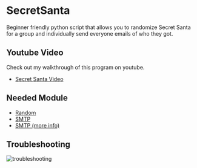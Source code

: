 # SecretSanta
Beginner friendly python script that allows you to randomize Secret Santa for a group and individually send everyone emails of who they got.

## Youtube Video
Check out my walkthrough of this program on youtube.
* [Secret Santa Video](https://youtu.be/_hrCVx2cuPg)

## Needed Module
* [Random](https://docs.python.org/3/library/random.html)
* [SMTP](https://docs.python.org/3/library/smtplib.html#)
* [SMTP (more info)](https://www.geeksforgeeks.org/send-mail-gmail-account-using-python/)

## Troubleshooting
![troubleshooting](/images/troubleshoot.jpg)
